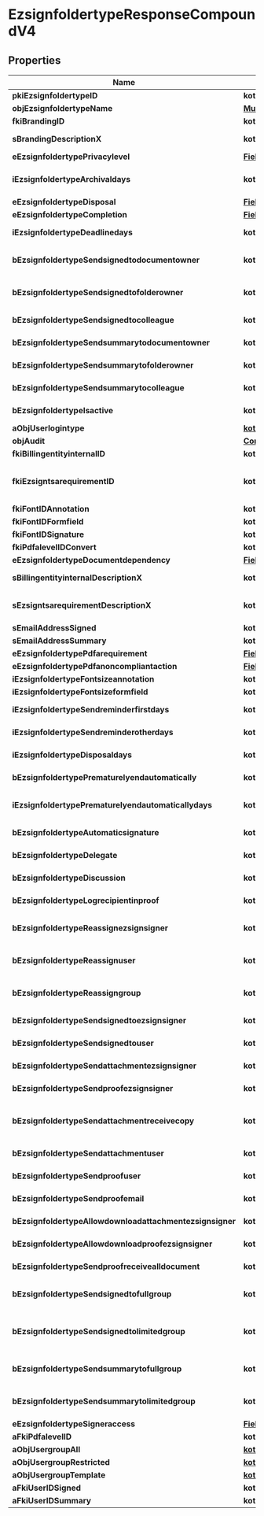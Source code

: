 
# EzsignfoldertypeResponseCompoundV4

## Properties
| Name | Type | Description | Notes |
| ------------ | ------------- | ------------- | ------------- |
| **pkiEzsignfoldertypeID** | **kotlin.Int** | The unique ID of the Ezsignfoldertype. |  |
| **objEzsignfoldertypeName** | [**MultilingualEzsignfoldertypeName**](MultilingualEzsignfoldertypeName.md) |  |  |
| **fkiBrandingID** | **kotlin.Int** | The unique ID of the Branding |  |
| **sBrandingDescriptionX** | **kotlin.String** | The Description of the Branding in the language of the requester |  |
| **eEzsignfoldertypePrivacylevel** | [**FieldEEzsignfoldertypePrivacylevel**](FieldEEzsignfoldertypePrivacylevel.md) |  |  |
| **iEzsignfoldertypeArchivaldays** | **kotlin.Int** | The number of days before the archival of Ezsignfolders created using this Ezsignfoldertype |  |
| **eEzsignfoldertypeDisposal** | [**FieldEEzsignfoldertypeDisposal**](FieldEEzsignfoldertypeDisposal.md) |  |  |
| **eEzsignfoldertypeCompletion** | [**FieldEEzsignfoldertypeCompletion**](FieldEEzsignfoldertypeCompletion.md) |  |  |
| **iEzsignfoldertypeDeadlinedays** | **kotlin.Int** | The number of days to get all Ezsignsignatures |  |
| **bEzsignfoldertypeSendsignedtodocumentowner** | **kotlin.Boolean** | Whether we send the signed Ezsigndocument to the Ezsigndocument&#39;s owner |  |
| **bEzsignfoldertypeSendsignedtofolderowner** | **kotlin.Boolean** | Whether we send the signed Ezsigndocument to the Ezsignfolder&#39;s owner |  |
| **bEzsignfoldertypeSendsignedtocolleague** | **kotlin.Boolean** | Whether we send the signed Ezsigndocument to the colleagues |  |
| **bEzsignfoldertypeSendsummarytodocumentowner** | **kotlin.Boolean** | Whether we send the summary to the Ezsigndocument&#39;s owner |  |
| **bEzsignfoldertypeSendsummarytofolderowner** | **kotlin.Boolean** | Whether we send the summary to the Ezsignfolder&#39;s owner |  |
| **bEzsignfoldertypeSendsummarytocolleague** | **kotlin.Boolean** | Whether we send the summary to the colleagues |  |
| **bEzsignfoldertypeIsactive** | **kotlin.Boolean** | Whether the Ezsignfoldertype is active or not |  |
| **aObjUserlogintype** | [**kotlin.collections.List&lt;UserlogintypeResponse&gt;**](UserlogintypeResponse.md) |  |  |
| **objAudit** | [**CommonAudit**](CommonAudit.md) |  |  |
| **fkiBillingentityinternalID** | **kotlin.Int** | The unique ID of the Billingentityinternal. |  [optional] |
| **fkiEzsigntsarequirementID** | **kotlin.Int** | The unique ID of the Ezsigntsarequirement.  Determine if a Time Stamping Authority should add a timestamp on each of the signature. Valid values:  |Value|Description| |-|-| |1|No. TSA Timestamping will requested. This will make all signatures a lot faster since no round-trip to the TSA server will be required. Timestamping will be made using eZsign server&#39;s time.| |2|Best effort. Timestamping from a Time Stamping Authority will be requested but is not mandatory. In the very improbable case it cannot be completed, the timestamping will be made using eZsign server&#39;s time. **Additional fee applies**| |3|Mandatory. Timestamping from a Time Stamping Authority will be requested and is mandatory. In the very improbable case it cannot be completed, the signature will fail and the user will be asked to retry. **Additional fee applies**| |  [optional] |
| **fkiFontIDAnnotation** | **kotlin.Int** | The unique ID of the Font |  [optional] |
| **fkiFontIDFormfield** | **kotlin.Int** | The unique ID of the Font |  [optional] |
| **fkiFontIDSignature** | **kotlin.Int** | The unique ID of the Font |  [optional] |
| **fkiPdfalevelIDConvert** | **kotlin.Int** | The unique ID of the Pdfalevel |  [optional] |
| **eEzsignfoldertypeDocumentdependency** | [**FieldEEzsignfoldertypeDocumentdependency**](FieldEEzsignfoldertypeDocumentdependency.md) |  |  [optional] |
| **sBillingentityinternalDescriptionX** | **kotlin.String** | The description of the Billingentityinternal in the language of the requester |  [optional] |
| **sEzsigntsarequirementDescriptionX** | **kotlin.String** | The description of the Ezsigntsarequirement in the language of the requester |  [optional] |
| **sEmailAddressSigned** | **kotlin.String** | The email address. |  [optional] |
| **sEmailAddressSummary** | **kotlin.String** | The email address. |  [optional] |
| **eEzsignfoldertypePdfarequirement** | [**FieldEEzsignfoldertypePdfarequirement**](FieldEEzsignfoldertypePdfarequirement.md) |  |  [optional] |
| **eEzsignfoldertypePdfanoncompliantaction** | [**FieldEEzsignfoldertypePdfanoncompliantaction**](FieldEEzsignfoldertypePdfanoncompliantaction.md) |  |  [optional] |
| **iEzsignfoldertypeFontsizeannotation** | **kotlin.Int** | Font size for annotations |  [optional] |
| **iEzsignfoldertypeFontsizeformfield** | **kotlin.Int** | Font size for form fields |  [optional] |
| **iEzsignfoldertypeSendreminderfirstdays** | **kotlin.Int** | The number of days before the the first reminder sending |  [optional] |
| **iEzsignfoldertypeSendreminderotherdays** | **kotlin.Int** | The number of days after the first reminder sending |  [optional] |
| **iEzsignfoldertypeDisposaldays** | **kotlin.Int** | The number of days after the archival before the disposal of the Ezsignfolder |  [optional] |
| **bEzsignfoldertypePrematurelyendautomatically** | **kotlin.Boolean** | Wheter if document will be ended prematurely after Ezsignfolder expires. |  [optional] |
| **iEzsignfoldertypePrematurelyendautomaticallydays** | **kotlin.Int** | Number of days between Ezsignfolder expiration and automatic prematurely end of Ezsigndocuments. |  [optional] |
| **bEzsignfoldertypeAutomaticsignature** | **kotlin.Boolean** | Whether we allow the automatic signature by an User |  [optional] |
| **bEzsignfoldertypeDelegate** | **kotlin.Boolean** | Wheter if delegation of signature is allowed to another user or not |  [optional] |
| **bEzsignfoldertypeDiscussion** | **kotlin.Boolean** | Wheter if creating a new Discussion is allowed or not |  [optional] |
| **bEzsignfoldertypeLogrecipientinproof** | **kotlin.Boolean** | Whether we log recipient of signed document in proof |  [optional] |
| **bEzsignfoldertypeReassignezsignsigner** | **kotlin.Boolean** | Wheter if Reassignment of signature is allowed by a signatory to another signatory or not |  [optional] |
| **bEzsignfoldertypeReassignuser** | **kotlin.Boolean** | Wheter if Reassignment of signature is allowed by a user to a signatory or another user or not |  [optional] |
| **bEzsignfoldertypeReassigngroup** | **kotlin.Boolean** | Wheter if Reassignment of signatures of the groups to which the user belongs is authorized by a user to himself |  [optional] |
| **bEzsignfoldertypeSendsignedtoezsignsigner** | **kotlin.Boolean** | Whether we send an email to Ezsignsigner  when document is completed |  [optional] |
| **bEzsignfoldertypeSendsignedtouser** | **kotlin.Boolean** | Whether we send an email to User who signed when document is completed |  [optional] |
| **bEzsignfoldertypeSendattachmentezsignsigner** | **kotlin.Boolean** | Whether we send the Ezsigndocument in the email to Ezsignsigner |  [optional] |
| **bEzsignfoldertypeSendproofezsignsigner** | **kotlin.Boolean** | Whether we send the proof in the email to Ezsignsigner |  [optional] |
| **bEzsignfoldertypeSendattachmentreceivecopy** | **kotlin.Boolean** | Whether we send the Ezsigndocument in the email to Ezsignsigner or User when bEzsignfoldersignerassociationReceivecopy &#x3D; 1 |  [optional] |
| **bEzsignfoldertypeSendattachmentuser** | **kotlin.Boolean** | Whether we send the Ezsigndocument in the email to User |  [optional] |
| **bEzsignfoldertypeSendproofuser** | **kotlin.Boolean** | Whether we send the proof in the email to User |  [optional] |
| **bEzsignfoldertypeSendproofemail** | **kotlin.Boolean** | Whether we send the proof in the email to external recipient |  [optional] |
| **bEzsignfoldertypeAllowdownloadattachmentezsignsigner** | **kotlin.Boolean** | Whether we allow the Ezsigndocument to be downloaded by an Ezsignsigner |  [optional] |
| **bEzsignfoldertypeAllowdownloadproofezsignsigner** | **kotlin.Boolean** | Whether we allow the proof to be downloaded by an Ezsignsigner |  [optional] |
| **bEzsignfoldertypeSendproofreceivealldocument** | **kotlin.Boolean** | Whether we send the proof to user and Ezsignsigner who receive all documents. |  [optional] |
| **bEzsignfoldertypeSendsignedtofullgroup** | **kotlin.Boolean** | Whether we send the signed Ezsigndocument to the Usergroup that has acces to all Ezsignfolders |  [optional] |
| **bEzsignfoldertypeSendsignedtolimitedgroup** | **kotlin.Boolean** | THIS FIELD WILL BE DELETED. Whether we send the signed Ezsigndocument to the Usergroup that has acces to only their own Ezsignfolders |  [optional] |
| **bEzsignfoldertypeSendsummarytofullgroup** | **kotlin.Boolean** | Whether we send the summary to the Usergroup that has acces to all Ezsignfolders |  [optional] |
| **bEzsignfoldertypeSendsummarytolimitedgroup** | **kotlin.Boolean** | Whether we send the summary to the Usergroup that has acces to only their own Ezsignfolders |  [optional] |
| **eEzsignfoldertypeSigneraccess** | [**FieldEEzsignfoldertypeSigneraccess**](FieldEEzsignfoldertypeSigneraccess.md) |  |  [optional] |
| **aFkiPdfalevelID** | **kotlin.collections.List&lt;kotlin.Int&gt;** |  |  [optional] |
| **aObjUsergroupAll** | [**kotlin.collections.List&lt;UsergroupResponse&gt;**](UsergroupResponse.md) |  |  [optional] |
| **aObjUsergroupRestricted** | [**kotlin.collections.List&lt;UsergroupResponse&gt;**](UsergroupResponse.md) |  |  [optional] |
| **aObjUsergroupTemplate** | [**kotlin.collections.List&lt;UsergroupResponse&gt;**](UsergroupResponse.md) |  |  [optional] |
| **aFkiUserIDSigned** | **kotlin.collections.List&lt;kotlin.Int&gt;** |  |  [optional] |
| **aFkiUserIDSummary** | **kotlin.collections.List&lt;kotlin.Int&gt;** |  |  [optional] |



